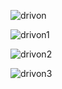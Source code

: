 ![drivon](https://user-images.githubusercontent.com/75960970/233054197-353b0897-63b4-4ef6-9002-5b4a2d2711fc.png)

![drivon1](https://user-images.githubusercontent.com/75960970/233054218-ac4c644e-3cf7-4e37-8e18-73adde18c282.png)

![drivon2](https://user-images.githubusercontent.com/75960970/233054238-c4566804-174c-4343-9454-bc4878736413.png)

![drivon3](https://user-images.githubusercontent.com/75960970/233054260-b2af6369-6ec5-426e-824a-f4f66cdeac1f.png)
